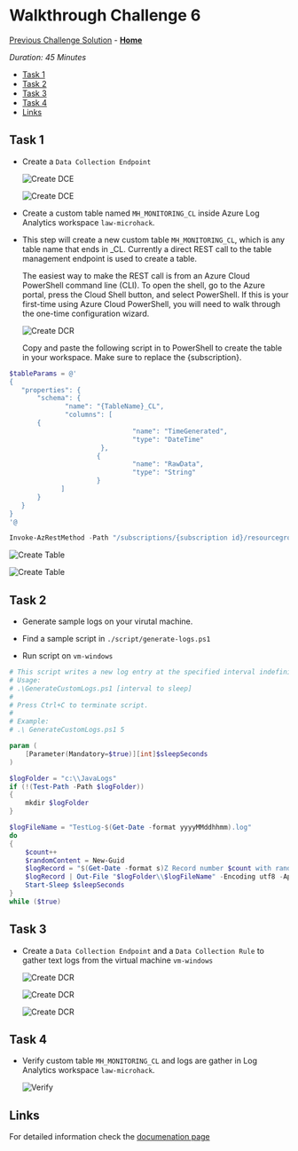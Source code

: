 # Walkthrough Challenge 6

[Previous Challenge Solution](../challenge-05/solution-05.md) - **[Home](../../Readme.md)**

*Duration: 45 Minutes*

- [Task 1](#task-1)
- [Task 2](#task-2)
- [Task 3](#task-3)
- [Task 4](#task-4)
- [Links](#links)

## Task 1

- Create a `Data Collection Endpoint`

    ![Create DCE](./img/task_01_a.png)

    ![Create DCE](./img/task_01_b.png)

- Create a custom table named `MH_MONITORING_CL` inside Azure Log Analytics workspace `law-microhack`.

- This step will create a new custom table `MH_MONITORING_CL`, which is any table name that ends in _CL. Currently a direct REST call to the table management endpoint is used to create a table.

    The easiest way to make the REST call is from an Azure Cloud PowerShell command line (CLI). To open the shell, go to the Azure portal, press the Cloud Shell button, and select PowerShell. If this is your first-time using Azure Cloud PowerShell, you will need to walk through the one-time configuration wizard.

    ![Create DCR](./img/task_01_c.png)

    Copy and paste the following script in to PowerShell to create the table in your workspace. Make sure to replace the {subscription}.

```powershell
$tableParams = @'
{
   "properties": {
       "schema": {
              "name": "{TableName}_CL",
              "columns": [
       {
                               "name": "TimeGenerated",
                               "type": "DateTime"
                       }, 
                      {
                               "name": "RawData",
                               "type": "String"
                      }
             ]
       }
   }
}
'@

Invoke-AzRestMethod -Path "/subscriptions/{subscription id}/resourcegroups/rg-microhack-monitoring/providers/microsoft.operationalinsights/workspaces/law-microhack/tables/MH_MONITORING_CL?api-version=2021-12-01-preview" -Method PUT -payload $tableParams

```

![Create Table](./img/task_01_d.png)

![Create Table](./img/task_01_e.png)

## Task 2

- Generate sample logs on your virutal machine.
- Find a sample script in `./script/generate-logs.ps1`

- Run script on `vm-windows`

```powershell
# This script writes a new log entry at the specified interval indefinitely.
# Usage:
# .\GenerateCustomLogs.ps1 [interval to sleep]
#
# Press Ctrl+C to terminate script.
#
# Example:
# .\ GenerateCustomLogs.ps1 5

param (
    [Parameter(Mandatory=$true)][int]$sleepSeconds
)

$logFolder = "c:\\JavaLogs"
if (!(Test-Path -Path $logFolder))
{
    mkdir $logFolder
}

$logFileName = "TestLog-$(Get-Date -format yyyyMMddhhmm).log"
do
{
    $count++
    $randomContent = New-Guid
    $logRecord = "$(Get-Date -format s)Z Record number $count with random content $randomContent"
    $logRecord | Out-File "$logFolder\\$logFileName" -Encoding utf8 -Append
    Start-Sleep $sleepSeconds
}
while ($true)
```

## Task 3

- Create a `Data Collection Endpoint` and a `Data Collection Rule` to gather text logs from the virtual machine `vm-windows`

    ![Create DCR](./img/task_02_a.png)

    ![Create DCR](./img/task_02_b.png)

    ![Create DCR](./img/task_02_c.png)

## Task 4

- Verify custom table `MH_MONITORING_CL` and logs are gather in Log Analytics workspace `law-microhack`.
  
    ![Verify](./img/task_03_a.png)

## Links

For detailed information check the [documenation page](https://learn.microsoft.com/en-us/azure/azure-monitor/agents/data-collection-text-log?tabs=portal)
